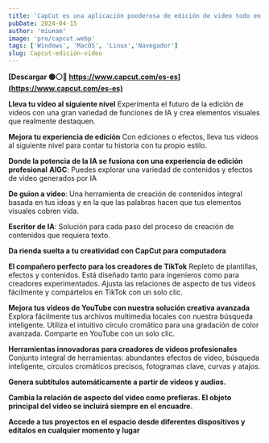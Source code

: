 ```yaml
---
title: 'CapCut es una aplicación pooderosa de edición de video todo en uno'
pubDate: 2024-04-15
author: 'miunam'
image: 'pro/capcut.webp'
tags: ['Windows', 'MacOS', 'Linux','Navegador']
slug: Capcut-edición-video
---
```

**[Descargar 🟢⚪️🔴 https://www.capcut.com/es-es](https://www.capcut.com/es-es)**

**Lleva tu video al siguiente nivel** 
Experimenta el futuro de la edición de videos con una gran variedad de funciones de IA y crea elementos visuales que realmente destaquen.

**Mejora tu experiencia de edición** Con ediciones o efectos, lleva tus videos al siguiente nivel para contar tu historia con tu propio estilo.

**Donde la potencia de la IA se fusiona con una experiencia de edición profesional** 
__AIGC__:
Puedes explorar una variedad de contenidos y efectos de video generados por IA

__De guion a video__:
Una herramienta de creación de contenidos integral basada en tus ideas y en la que las palabras hacen que tus elementos visuales cobren vida.

__Escritor de IA__:
Solución para cada paso del proceso de creación de contenidos que requiera texto.

**Da rienda suelta a tu creatividad con CapCut para computadora** 

**El compañero perfecto para los creadores de TikTok** Repleto de plantillas, efectos y contenidos. Está diseñado tanto para ingenieros como para creadores experimentados. Ajusta las relaciones de aspecto de tus videos fácilmente y compártelos en TikTok con un solo clic.

**Mejora tus videos de YouTube con nuestra solución creativa avanzada** Explora fácilmente tus archivos multimedia locales con nuestra búsqueda inteligente. Utiliza el intuitivo círculo cromático para una gradación de color avanzada. Comparte en YouTube con un solo clic.

**Herramientas innovadoras para creadores de videos profesionales** Conjunto integral de herramientas: abundantes efectos de video, búsqueda inteligente, círculos cromáticos precisos, fotogramas clave, curvas y atajos.

**Genera subtítulos automáticamente a partir de videos y audios.** 

**Cambia la relación de aspecto del video como prefieras. El objeto principal del video se incluirá siempre en el encuadre.**

**Accede a tus proyectos en el espacio desde diferentes dispositivos y edítalos en cualquier momento y lugar**